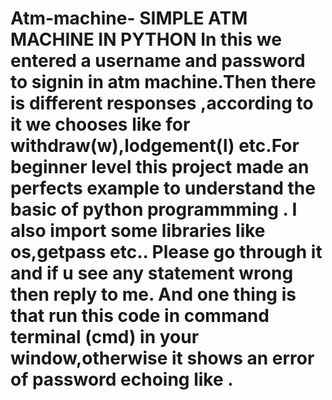 # Atm-machine- SIMPLE ATM MACHINE IN PYTHON In this we entered a username and password to signin in atm machine.Then there is different responses ,according to it we chooses like for withdraw(w),lodgement(l) etc.For beginner level this project made an perfects example to understand the basic of python programmming . I also import some libraries like os,getpass etc.. Please go through it and if u see any statement wrong then reply to me. And one thing is that run this code in command terminal (cmd) in your window,otherwise it shows an error of password echoing like .
